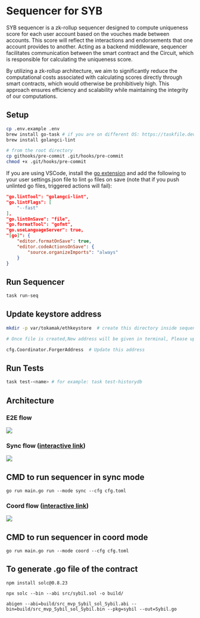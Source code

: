 # Sequencer for SYB

SYB sequencer is a zk-rollup sequencer designed to compute uniqueness score for each user account based on the vouches made between accounts. This score will reflect the interactions and endorsements that one account provides to another. Acting as a backend middleware, sequencer facilitates communication between the smart contract and the Circuit, which is responsible for calculating the uniqueness score. 

By utilizing a zk-rollup architecture, we aim to significantly reduce the computational costs associated with calculating scores directly through smart contracts, which would otherwise be prohibitively high. This approach ensures efficiency and scalability while maintaining the integrity of our computations.

## Setup
```bash
cp .env.example .env
brew install go-task # if you are on different OS: https://taskfile.dev/installation/
brew install golangci-lint

# from the root directory
cp githooks/pre-commit .git/hooks/pre-commit
chmod +x .git/hooks/pre-commit
```

If you are using VSCode, install the [go extension](https://marketplace.visualstudio.com/items?itemName=golang.go) and add the following to your user settings.json file to lint `go` files on save (note that if you push unlinted go files, triggered actions will fail):
```json
"go.lintTool": "golangci-lint",
"go.lintFlags": [
    "--fast"
],
"go.lintOnSave": "file",
"go.formatTool": "gofmt",
"go.useLanguageServer": true,
"[go]": {
    "editor.formatOnSave": true,
    "editor.codeActionsOnSave": {
        "source.organizeImports": "always"
    }
}
```

## Run Sequencer
```bash
task run-seq
```

## Update keystore address
```bash
mkdir -p var/tokamak/ethkeystore  # create this directory inside sequencer

# Once file is created,New address will be given in terminal, Please update this address as forger address in cfg.toml file

cfg.Coordinator.ForgerAddress  # Update this address
```

## Run Tests
```bash
task test-<name> # for example: task test-historydb
```

## Architecture

### E2E flow
<img src="../doc/images/sequencer_e2e_flow.png" />

### Sync flow ([interactive link](https://viewer.diagrams.net/?tags=%7B%7D&lightbox=1&highlight=0000ff&edit=_blank&layers=1&nav=1#G10tKc2c3VyREzzdtekl2dcNMwI4HWOSfr#%7B%22pageId%22%3A%22mWZ3KBgQXANqmTgwyxpi%22%7D))
<img src="../doc/images/sequencer_sync_flow.png" />

## CMD to run sequencer in sync mode

```
go run main.go run --mode sync --cfg cfg.toml
```


### Coord flow ([interactive link](https://viewer.diagrams.net/?tags=%7B%7D&lightbox=1&highlight=0000ff&edit=_blank&layers=1&nav=1#G10tKc2c3VyREzzdtekl2dcNMwI4HWOSfr#%7B%22pageId%22%3A%22MOlNjBzEnPvgUMVi-x9F%22%7D))
<img src="../doc/images/sequencer_coord_flow.png" />

## CMD to run sequencer in coord mode

```
go run main.go run --mode coord --cfg cfg.toml
```
## To generate .go file of the contract
```
npm install solc@0.8.23
```
```
npx solc --bin --abi src/sybil.sol -o build/
```
```
abigen --abi=build/src_mvp_Sybil_sol_Sybil.abi --bin=build/src_mvp_Sybil_sol_Sybil.bin --pkg=sybil --out=Sybil.go
```
